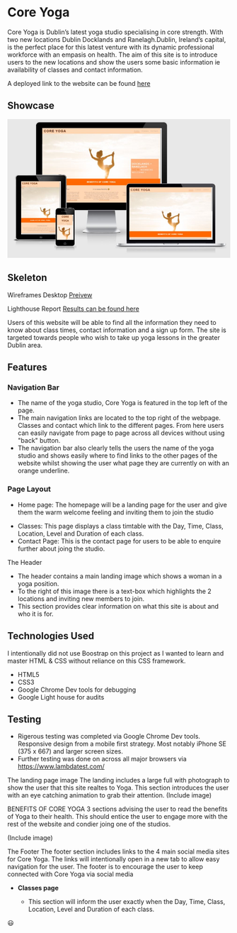 # Core Yoga

Core Yoga is Dublin’s latest yoga studio specialising in core strength. With two new locations Dublin Docklands and Ranelagh.Dublin, Ireland’s capital, is the perfect place for this latest venture with its dynamic professional workforce with an empasis on health. The aim of this site is to introduce users to the new locations and show the users some basic information ie availability of classes and contact information.

A deployed link to the website can be found [here](https://sherryrich.github.io/core-yoga/)


## Showcase
![Preivew](https://github.com/sherryrich/core-yoga/blob/main/assets/wireframe/ami_responsive_core_yoga.JPG)

## Skeleton
Wireframes Desktop
[Preivew](https://github.com/sherryrich/core-yoga/blob/main/assets/wireframe/wireframe_core_yoga.pdf)

Lighthouse Report [Results can be found here](https://github.com/sherryrich/core-yoga/blob/main/assets/images/lighthouse_audit.JPG)


Users of this website will be able to find all the information they need to know about class times, contact information and a sign up form. The site is targeted towards people who wish to take up yoga lessons in the greater Dublin area.

## Features 

### Navigation Bar
* The name of the yoga studio, Core Yoga is featured in the top left of the page.
* The main navigation links are located to the top right of the webpage. Classes and contact which link to the different pages. From here users can easily navigate from page to page across all devices without using "back" button.
* The navigation bar also clearly tells the users the name of the yoga studio and shows easily where to find links to the other pages of the website whilst showing the user what page they are currently on with an orange underline.

### Page Layout
- Home page: The homepage will be a landing page for the user and give them the warm welcome feeling and inviting them to join the studio
* Classes: This page displays a class timtable with the Day, Time, Class, Location, Level and Duration of each class.
* Contact Page: This is the contact page for users to be able to enquire further about joing the studio.

The Header
* The header contains a main landing image which shows a woman in a yoga position.
* To the right of this image there is a text-box which highlights the 2 locations and inviting new members to join.
* This section provides clear information on what this site is about and who it is for.


## Technologies Used

I intentionally did not use Boostrap on this project as I wanted to learn and master HTML & CSS without reliance on this CSS framework.

* HTML5
* CSS3
* Google Chrome Dev tools for debugging
* Google Light house for audits


## Testing

* Rigerous testing was completed via Google Chrome Dev tools. Responsive design from a mobile first strategy. Most notably iPhone SE (375 x 667) and larger screen sizes.
* Further testing was done on across all major browsers via https://www.lambdatest.com/




The landing page image
The landing includes a large full with photograph to show the user that this site realtes to Yoga.
This section introduces the user with an eye catching animation to grab their attention.
(Include image)

BENEFITS OF CORE YOGA
3 sections advising the user to read the benefits of Yoga to their health.
This should entice the user to engage more with the rest of the website and condier joing one of the studios.

(Include image)

The Footer
The footer section includes links to the 4 main social media sites for Core Yoga. The links will intentionally open in a new tab to allow easy navigation for the user.
The footer is to encourage the user to keep connected with Core Yoga via social media

- __Classes page__

  - This section will inform the user exactly when the Day, Time, Class, Location, Level and Duration of each class.







:smiley: 